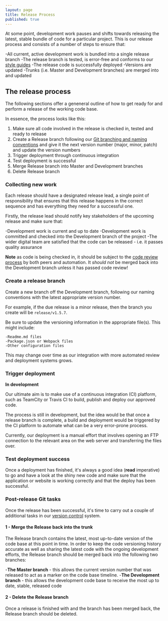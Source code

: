 ```yaml
---
layout: page
title: Release Process
published: true
---
```


At some point, development work pauses and shifts towards releasing the latest, stable bundle of code for a particular project. This is our release process and consists of a number of steps to ensure that:

-All current, active development work is bundled into a single release branch
-The release branch is tested, is error-free and conforms to our [style guides](https://university-of-york.github.io/style-guide/)
-The release code is successfully deployed
-Versions are updated
-Trunks (i.e. Master and Development branches) are merged into and updated


## The release process

The following sections offer a geneneral outline of how to get ready for and perform a release of the working code base.

In essence, the process looks like this:

1. Make sure all code involved in the release is checked in, tested and ready to release
2. Create a Release branch following our [Git branching and naming conventions](https://university-of-york.github.io/version-control/) and give it the next version number (major, minor, patch) and update the version numbers
3. Trigger deployment through continuous integration
4. Test deployment is successful
5. Merge Release branch into Master and Development branches
6. Delete Release branch

### Collecting new work

Each release should have a designated release lead, a single point of responsibility that ensures that this release happens in the correct sequence and has everything they need for a successful one.

Firstly, the release lead should notify key stakeholders of the upcoming release and make sure that:

-Development work is current and up to date
-Development work is committed and checked into the Development branch of the project
-The wider digital team are satisfied that the code can be released - i.e. it passes quality assurance

**Note** as code is being checked in, it should be subject to the [code review process](https://university-of-york.github.io/code-reviews/) by both peers and automation. It _should not_ be merged back into the Development branch unless it has passed code review!

### Create a release branch

Create a new branch off the Development branch, following our naming conventions with the latest appropriate version number. 

For example, if the due release is a minor release, then the branch you create will be `release/v1.5.7`. 

Be sure to update the versioning information in the appropriate file(s). This might include:

	-Readme.md files
	-Package.json or Webpack files
	-Other configuration files

This may change over time as our integration with more automated review and deployment systems grows.

### Trigger deployment

**In development**

Our ultimate aim is to make use of a continuous integration (CI) platform, such as TeamCity or Travis CI to build, publish and deploy our approved code.

The process is still in development, but the idea would be that once a release branch is complete, a build and deployment would be triggered by the CI platform to automate what can be a very error-prone process.

Currently, our deployment is a manual effort that involves opening an FTP connection to the relevant area on the web server and transferring the files over.


### Test deployment success

Once a deployment has finished, it's always a good idea (**read** imperative) to go and have a look at the shiny new code and make sure that the application or website is working correctly and that the deploy has been successful.

### Post-release Git tasks

Once the release has been successful, it's time to carry out a couple of additional tasks in our [version control](https://university-of-york.github.io/version-control/) system.

#### 1 - Merge the Release back into the trunk

The Release branch contains the latest, most up-to-date version of the code base at this point in time. In order to keep the code versioning history accurate as well as sharing the latest code with the ongoing development efforts, the Release branch should be merged back into the following two branches: 

-**The Master branch** - this allows the current version number that was released to act as a marker on the code base timeline.
-**The Development branch** - this allows the development code base to receive the most up to date, stable, released code 

#### 2 - Delete the Release branch

Once a release is finished with and the branch has been merged back, the Release branch should be deleted.